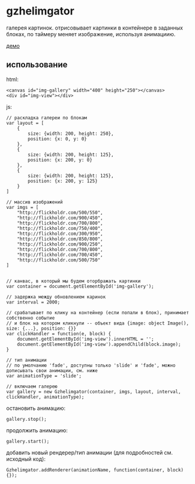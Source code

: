 gzhelimgator
============

галерея картинок. отрисовывает картинки в контейнере в заданных блоках, по таймеру меняет изображение, используя анимациию. 

[демо](http://boxfrommars.github.com/demos/gzhelimgator/index.htm "gzhelimgator demo")

использование
-------------

html:

    <canvas id="img-gallery" width="400" height="250"></canvas>
    <div id="img-view"></div>

js:

    // раскладка галереи по блокам 
    var layout = [
        {
            size: {width: 200, height: 250}, 
            position: {x: 0, y: 0}
        },
        {
            size: {width: 200, height: 125}, 
            position: {x: 200, y: 0}
        },
        {
            size: {width: 200, height: 125}, 
            position: {x: 200, y: 125}
        }
    ]
    
    // массив изображений
    var imgs = [
        "http://flickholdr.com/500/550", 
        "http://flickholdr.com/900/450", 
        "http://flickholdr.com/700/800", 
        "http://flickholdr.com/750/400", 
        "http://flickholdr.com/300/950", 
        "http://flickholdr.com/850/800", 
        "http://flickholdr.com/900/250", 
        "http://flickholdr.com/700/800", 
        "http://flickholdr.com/700/450", 
        "http://flickholdr.com/500/750"
    ]
    

    // канвас, в который мы будем оторбражать картинки
    var container = document.getElementById('img-gallery');
    
    // задержка между обновлением каринок
    var interval = 2000; 

    // срабатывает по клику на контейнер (если попали в блок), принимает собственно событие
    // и блок на котором кликнули -- объект вида {image: object Image(), size: {...}, position: {}}
    var clickHandler = function(e, block) {
        document.getElementById('img-view').innerHTML = '';
        document.getElementById('img-view').appendChild(block.image);
    }
    
    // тип анимации
    // по умолчанию 'fade', доступны только 'slide' и 'fade', можно дописывать свои анимации, см. ниже
    var animationType = 'slide'; 

    // включаем галерею
    var gallery = new Gzhelimgator(container, imgs, layout, interval, clickHandler, animationType);

остановить анимацию:

    gallery.stop();

продолжить анимацию:

    gallery.start();

добавить новый рендерер/тип анимации (для подробностей см. исходный код):

    Gzhelimgator.addRenderer(animationName, function(container, block) {});

    
